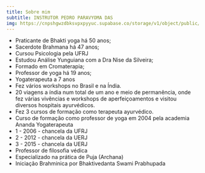 ```yaml
---
title: Sobre mim
subtitle: INSTRUTOR PEDRO PARAVYOMA DAS
img: https://cnpshgwzdbksvpxpyyuc.supabase.co/storage/v1/object/public/files/clhdtusbo0000lbyc6y8yntkc//57e5836b-cd9b-41dd-aa47-d878c409d2c5-ddd4acd4-b290-447e-b2cc-3ddf4681d274.jpeg
---
```

- Praticante de Bhakti yoga há 50 anos;
- Sacerdote Brahmana há 47 anos;
- Cursou Psicologia pela UFRJ
- Estudou Análise Yunguiana com a Dra Nise da Silveira;
- Formado em Cromaterapia;
- Professor de yoga há 19 anos;
- Yogaterapeuta a 7 anos
- Fez vários workshops no Brasil e na Índia.
- 20 viagens a índia num total de um ano e meio de permanência, onde fez várias vivências e workshops de aperfeiçoamentos e visitou diversos hospitais ayurvédicos.
- Fez 3 cursos de formação como terapeuta ayurvédico.
- Curso de formação como professor de yoga em 2004 pela academia Ananda Yogaterapeuta
- 1 - 2006 - chancela da UFRJ
- 2 - 2012 - chancela da UERJ
- 3 - 2015 - chancela da UERJ
- Professor de filosofia védica
- Especializado na prática de Puja (Archana)
- Iniciação Brahminica por Bhaktivedanta Swami Prabhupada